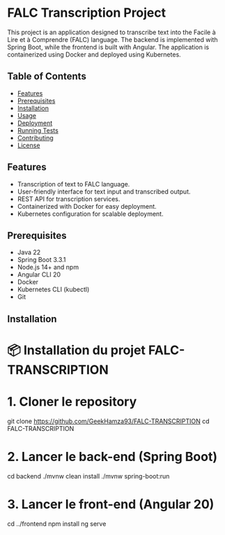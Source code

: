 # FALC Transcription Project

This project is an application designed to transcribe text into the Facile à Lire et à Comprendre (FALC) language. The backend is implemented with Spring Boot, while the frontend is built with Angular. The application is containerized using Docker and deployed using Kubernetes.

## Table of Contents
- [Features](#features)
- [Prerequisites](#prerequisites)
- [Installation](#installation)
- [Usage](#usage)
- [Deployment](#deployment)
- [Running Tests](#running-tests)
- [Contributing](#contributing)
- [License](#license)

## Features
- Transcription of text to FALC language.
- User-friendly interface for text input and transcribed output.
- REST API for transcription services.
- Containerized with Docker for easy deployment.
- Kubernetes configuration for scalable deployment.

## Prerequisites
- Java 22
- Spring Boot 3.3.1
- Node.js 14+ and npm
- Angular CLI 20
- Docker
- Kubernetes CLI (kubectl)
- Git

## Installation

# 📦 Installation du projet FALC-TRANSCRIPTION

# 1. Cloner le repository
git clone https://github.com/GeekHamza93/FALC-TRANSCRIPTION
cd FALC-TRANSCRIPTION

# 2. Lancer le back-end (Spring Boot)
cd backend
./mvnw clean install
./mvnw spring-boot:run

# 3. Lancer le front-end (Angular 20)
cd ../frontend
npm install
ng serve
